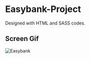 <h1> Easybank-Project </h1>

Designed with HTML and SASS codes.

<h2>Screen Gif </h2>

![Easybank](screen.gif)
